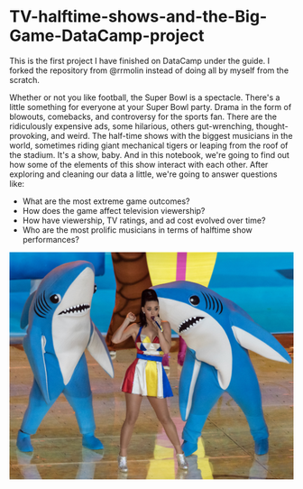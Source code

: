 # TV-halftime-shows-and-the-Big-Game-DataCamp-project
This is the first project I have finished on DataCamp under the guide. I forked the repository from @rrmolin instead of doing all by myself from the scratch.

Whether or not you like football, the Super Bowl is a spectacle. There's a little something for everyone at your Super Bowl party. Drama in the form of blowouts, comebacks, and controversy for the sports fan. There are the ridiculously expensive ads, some hilarious, others gut-wrenching, thought-provoking, and weird. The half-time shows with the biggest musicians in the world, sometimes riding giant mechanical tigers or leaping from the roof of the stadium. It's a show, baby. And in this notebook, we're going to find out how some of the elements of this show interact with each other. After exploring and cleaning our data a little, we're going to answer questions like:

- What are the most extreme game outcomes?
- How does the game affect television viewership?
- How have viewership, TV ratings, and ad cost evolved over time?
- Who are the most prolific musicians in terms of halftime show performances?

![alt text](https://github.com/dsnewbie2021/TV-halftime-shows-and-the-Big-Game-DataCamp-project/blob/master/left_shark.jpg?raw=true)




